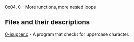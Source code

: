 0x04. C - More functions, more nested loops

## Files and their descriptions
[0-isupper.c](./0-isupper.c) - A program that checks for uppercase character.


